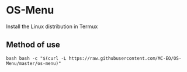 # OS-Menu
Install the Linux distribution in Termux

## Method of use
``bash
bash -c "$(curl -L https://raw.githubusercontent.com/MC-EO/OS-Menu/master/os-menu)"
``
